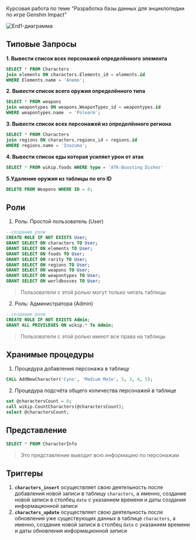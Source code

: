 
Курсовая работа по теме "Разработка базы данных для энциклопедии по игре Genshin Impact"

![Erd1-диаграмма](https://github.com/321Astari123/Course_work/assets/68735994/df3e5aed-417d-4fe9-b636-ec4a904959d4)


## Типовые Запросы
**1. Вывести список всех персонажей определённого элемента**
```sql
SELECT * FROM Characters
join elements ON characters.Elements_id = elements.id
WHERE Elements.name = 'Anemo';
```

**2. Вывести список всего оружия определённого типа**
```sql
SELECT * FROM weapons
join weapontypes ON weapons.WeaponTypes_id = weapontypes.id
WHERE weapontypes.name  = 'Polearm';

```

**3. Вывести список всех персонажей из определённого региона**
```sql
SELECT * FROM Characters
join regions ON characters.regions_id = regions.id
WHERE regions.name = 'Inazuma';
```
**4. Вывести список еды которая усиляет урон от атак**
```sql
SELECT * FROM wikip.foods WHERE type = 'ATK-Boosting Dishes'
```
**5.Удаление оружия из таблицы по его ID**
```sql
DELETE FROM Weapons WHERE ID = 8;
```

## Роли
1. Роль: Простой пользователь (User)
``` sql
--создание роли
CREATE ROLE IF NOT EXISTS User;
GRANT SELECT ON characters TO User;
GRANT SELECT ON elements TO User;
GRANT SELECT ON foods TO User;
GRANT SELECT ON rarity TO User;
GRANT SELECT ON regions TO User;
GRANT SELECT ON weapons TO User;
GRANT SELECT ON weapontypes TO User;
GRANT SELECT ON worldbosses TO User;
```
> Пользователи с этой ролью могут только читать таблицы

2. Роль: Администратора (Admin)
 ```sql
 --создание роли
CREATE ROLE IF NOT EXISTS Admin;
GRANT ALL PRIVILEGES ON wikip.* To Admin;
```
> Пользователи с этой ролью имеют все права на таблицы

## Хранимые процедуры
1. Процедура добавления персонажа в таблицу
``` sql
CALL AddNewCharacter('Cyno', 'Medium Male', 5, 3, 4, 5);
```
2. Процедура подсчёта общего количества персонажей в таблице
```sql
set @charactersCount = 0;
call wikip.CountCharacters(@charactersCount);
select @charactersCount;
```

## Представление
```sql
SELECT * FROM CharacterInfo
```
> Это представление выводит всю информацию по персонажам

## Триггеры
1. **`characters_insert`** осуществляет свою деятельность после добавления новой записи в таблицу `characters`, а именно, создание новой записи в столбец `date` с указанием времени и даты создания информационной записи
2. **`characters_update`** осуществляет свою деятельность после обновления уже существующих данных в таблице `characters`, а именно, создание новой записи в столбец `date` с указанием времени и даты обновления информационной записи
